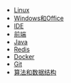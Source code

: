- <a href="Linux/index.md">Linux</a>
- <a href="Windows和Office/index.md">Windows和Office</a>
- <a href="IDE/index.md">IDE</a>
- <a href="前端/index.md">前端</a>
- <a href="Java/index.md">Java</a>
- <a href="Redis/index.md">Redis</a>
- <a href="Docker/index.md">Docker</a>
- <a href="Git/index.md">Git</a>
- <a href="算法和数据结构/index.md">算法和数据结构</a>

